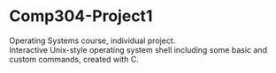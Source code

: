 # Comp304-Project1
Operating Systems course, individual project.  
Interactive Unix-style operating system shell including some basic and custom commands, created with C.
